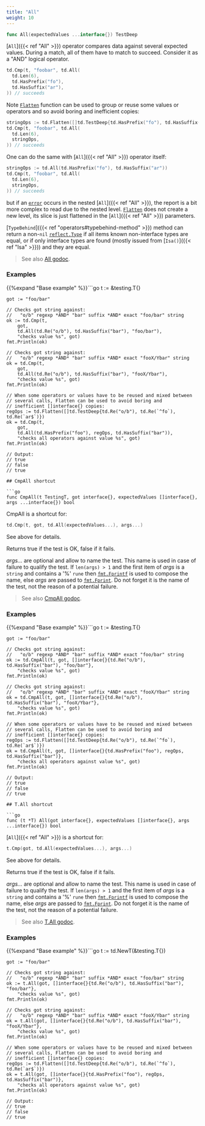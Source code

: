 ```yaml
---
title: "All"
weight: 10
---
```


```go
func All(expectedValues ...interface{}) TestDeep
```

[`All`]({{< ref "All" >}}) operator compares data against several expected values. During
a match, all of them have to match to succeed. Consider it
as a "AND" logical operator.

```go
td.Cmp(t, "foobar", td.All(
  td.Len(6),
  td.HasPrefix("fo"),
  td.HasSuffix("ar"),
)) // succeeds
```

Note [`Flatten`](https://pkg.go.dev/github.com/maxatome/go-testdeep/td#Flatten) function can be used to group or reuse some values or
operators and so avoid boring and inefficient copies:

```go
stringOps := td.Flatten([]td.TestDeep{td.HasPrefix("fo"), td.HasSuffix("ar")})
td.Cmp(t, "foobar", td.All(
  td.Len(6),
  stringOps,
)) // succeeds
```

One can do the same with [`All`]({{< ref "All" >}}) operator itself:

```go
stringOps := td.All(td.HasPrefix("fo"), td.HasSuffix("ar"))
td.Cmp(t, "foobar", td.All(
  td.Len(6),
  stringOps,
)) // succeeds
```

but if an [`error`](https://pkg.go.dev/builtin/#error) occurs in the nested [`All`]({{< ref "All" >}}), the report is a bit more
complex to read due to the nested level. [`Flatten`](https://pkg.go.dev/github.com/maxatome/go-testdeep/td#Flatten) does not create a
new level, its slice is just flattened in the [`All`]({{< ref "All" >}}) parameters.

[`TypeBehind`]({{< ref "operators#typebehind-method" >}}) method can return a non-`nil` [`reflect.Type`](https://pkg.go.dev/reflect/#Type) if all items
known non-interface types are equal, or if only interface types
are found (mostly issued from [`Isa()`]({{< ref "Isa" >}})) and they are equal.


> See also [<i class='fas fa-book'></i> All godoc](https://pkg.go.dev/github.com/maxatome/go-testdeep/td#All).

### Examples

{{%expand "Base example" %}}```go
	t := &testing.T{}

	got := "foo/bar"

	// Checks got string against:
	//   "o/b" regexp *AND* "bar" suffix *AND* exact "foo/bar" string
	ok := td.Cmp(t,
		got,
		td.All(td.Re("o/b"), td.HasSuffix("bar"), "foo/bar"),
		"checks value %s", got)
	fmt.Println(ok)

	// Checks got string against:
	//   "o/b" regexp *AND* "bar" suffix *AND* exact "fooX/Ybar" string
	ok = td.Cmp(t,
		got,
		td.All(td.Re("o/b"), td.HasSuffix("bar"), "fooX/Ybar"),
		"checks value %s", got)
	fmt.Println(ok)

	// When some operators or values have to be reused and mixed between
	// several calls, Flatten can be used to avoid boring and
	// inefficient []interface{} copies:
	regOps := td.Flatten([]td.TestDeep{td.Re("o/b"), td.Re(`^fo`), td.Re(`ar$`)})
	ok = td.Cmp(t,
		got,
		td.All(td.HasPrefix("foo"), regOps, td.HasSuffix("bar")),
		"checks all operators against value %s", got)
	fmt.Println(ok)

	// Output:
	// true
	// false
	// true

```{{% /expand%}}
## CmpAll shortcut

```go
func CmpAll(t TestingT, got interface{}, expectedValues []interface{}, args ...interface{}) bool
```

CmpAll is a shortcut for:

```go
td.Cmp(t, got, td.All(expectedValues...), args...)
```

See above for details.

Returns true if the test is OK, false if it fails.

*args...* are optional and allow to name the test. This name is
used in case of failure to qualify the test. If `len(args) > 1` and
the first item of *args* is a `string` and contains a '%' `rune` then
[`fmt.Fprintf`](https://pkg.go.dev/fmt/#Fprintf) is used to compose the name, else *args* are passed to
[`fmt.Fprint`](https://pkg.go.dev/fmt/#Fprint). Do not forget it is the name of the test, not the
reason of a potential failure.


> See also [<i class='fas fa-book'></i> CmpAll godoc](https://pkg.go.dev/github.com/maxatome/go-testdeep/td#CmpAll).

### Examples

{{%expand "Base example" %}}```go
	t := &testing.T{}

	got := "foo/bar"

	// Checks got string against:
	//   "o/b" regexp *AND* "bar" suffix *AND* exact "foo/bar" string
	ok := td.CmpAll(t, got, []interface{}{td.Re("o/b"), td.HasSuffix("bar"), "foo/bar"},
		"checks value %s", got)
	fmt.Println(ok)

	// Checks got string against:
	//   "o/b" regexp *AND* "bar" suffix *AND* exact "fooX/Ybar" string
	ok = td.CmpAll(t, got, []interface{}{td.Re("o/b"), td.HasSuffix("bar"), "fooX/Ybar"},
		"checks value %s", got)
	fmt.Println(ok)

	// When some operators or values have to be reused and mixed between
	// several calls, Flatten can be used to avoid boring and
	// inefficient []interface{} copies:
	regOps := td.Flatten([]td.TestDeep{td.Re("o/b"), td.Re(`^fo`), td.Re(`ar$`)})
	ok = td.CmpAll(t, got, []interface{}{td.HasPrefix("foo"), regOps, td.HasSuffix("bar")},
		"checks all operators against value %s", got)
	fmt.Println(ok)

	// Output:
	// true
	// false
	// true

```{{% /expand%}}
## T.All shortcut

```go
func (t *T) All(got interface{}, expectedValues []interface{}, args ...interface{}) bool
```

[`All`]({{< ref "All" >}}) is a shortcut for:

```go
t.Cmp(got, td.All(expectedValues...), args...)
```

See above for details.

Returns true if the test is OK, false if it fails.

*args...* are optional and allow to name the test. This name is
used in case of failure to qualify the test. If `len(args) > 1` and
the first item of *args* is a `string` and contains a '%' `rune` then
[`fmt.Fprintf`](https://pkg.go.dev/fmt/#Fprintf) is used to compose the name, else *args* are passed to
[`fmt.Fprint`](https://pkg.go.dev/fmt/#Fprint). Do not forget it is the name of the test, not the
reason of a potential failure.


> See also [<i class='fas fa-book'></i> T.All godoc](https://pkg.go.dev/github.com/maxatome/go-testdeep/td#T.All).

### Examples

{{%expand "Base example" %}}```go
	t := td.NewT(&testing.T{})

	got := "foo/bar"

	// Checks got string against:
	//   "o/b" regexp *AND* "bar" suffix *AND* exact "foo/bar" string
	ok := t.All(got, []interface{}{td.Re("o/b"), td.HasSuffix("bar"), "foo/bar"},
		"checks value %s", got)
	fmt.Println(ok)

	// Checks got string against:
	//   "o/b" regexp *AND* "bar" suffix *AND* exact "fooX/Ybar" string
	ok = t.All(got, []interface{}{td.Re("o/b"), td.HasSuffix("bar"), "fooX/Ybar"},
		"checks value %s", got)
	fmt.Println(ok)

	// When some operators or values have to be reused and mixed between
	// several calls, Flatten can be used to avoid boring and
	// inefficient []interface{} copies:
	regOps := td.Flatten([]td.TestDeep{td.Re("o/b"), td.Re(`^fo`), td.Re(`ar$`)})
	ok = t.All(got, []interface{}{td.HasPrefix("foo"), regOps, td.HasSuffix("bar")},
		"checks all operators against value %s", got)
	fmt.Println(ok)

	// Output:
	// true
	// false
	// true

```{{% /expand%}}
